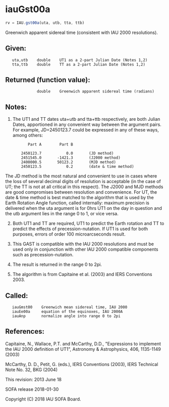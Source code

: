 # iauGst00a

```js
rv = IAU.gst00a(uta, utb, tta, ttb)
```

Greenwich apparent sidereal time (consistent with IAU 2000
resolutions).

## Given:
```
   uta,utb    double    UT1 as a 2-part Julian Date (Notes 1,2)
   tta,ttb    double    TT as a 2-part Julian Date (Notes 1,2)
```

## Returned (function value):
```
              double    Greenwich apparent sidereal time (radians)
```

## Notes:

1) The UT1 and TT dates uta+utb and tta+ttb respectively, are both
   Julian Dates, apportioned in any convenient way between the
   argument pairs.  For example, JD=2450123.7 could be expressed in
   any of these ways, among others:

```
          Part A        Part B

       2450123.7           0.0       (JD method)
       2451545.0       -1421.3       (J2000 method)
       2400000.5       50123.2       (MJD method)
       2450123.5           0.2       (date & time method)
```

   The JD method is the most natural and convenient to use in
   cases where the loss of several decimal digits of resolution
   is acceptable (in the case of UT;  the TT is not at all critical
   in this respect).  The J2000 and MJD methods are good compromises
   between resolution and convenience.  For UT, the date & time
   method is best matched to the algorithm that is used by the Earth
   Rotation Angle function, called internally:  maximum precision is
   delivered when the uta argument is for 0hrs UT1 on the day in
   question and the utb argument lies in the range 0 to 1, or vice
   versa.

2) Both UT1 and TT are required, UT1 to predict the Earth rotation
   and TT to predict the effects of precession-nutation.  If UT1 is
   used for both purposes, errors of order 100 microarcseconds
   result.

3) This GAST is compatible with the IAU 2000 resolutions and must be
   used only in conjunction with other IAU 2000 compatible
   components such as precession-nutation.

4) The result is returned in the range 0 to 2pi.

5) The algorithm is from Capitaine et al. (2003) and IERS
   Conventions 2003.

## Called:
```
   iauGmst00    Greenwich mean sidereal time, IAU 2000
   iauEe00a     equation of the equinoxes, IAU 2000A
   iauAnp       normalize angle into range 0 to 2pi
```

## References:

   Capitaine, N., Wallace, P.T. and McCarthy, D.D., "Expressions to
   implement the IAU 2000 definition of UT1", Astronomy &
   Astrophysics, 406, 1135-1149 (2003)

   McCarthy, D. D., Petit, G. (eds.), IERS Conventions (2003),
   IERS Technical Note No. 32, BKG (2004)

This revision:  2013 June 18

SOFA release 2018-01-30

Copyright (C) 2018 IAU SOFA Board.